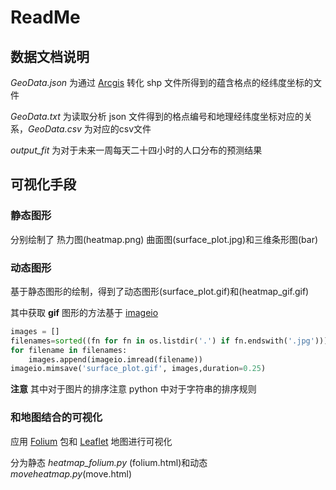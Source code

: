 # ReadMe

## 数据文档说明

*GeoData.json* 为通过 [Arcgis](https://developers.arcgis.com/documentation/) 转化 shp 文件所得到的蕴含格点的经纬度坐标的文件

*GeoData.txt* 为读取分析 json 文件得到的格点编号和地理经纬度坐标对应的关系，*GeoData.csv* 为对应的csv文件

*output_fit* 为对于未来一周每天二十四小时的人口分布的预测结果

## 可视化手段

### 静态图形

分别绘制了 热力图(heatmap.png) 曲面图(surface_plot.jpg)和三维条形图(bar)

### 动态图形

基于静态图形的绘制，得到了动态图形(surface_plot.gif)和(heatmap_gif.gif)

其中获取 **gif** 图形的方法基于 [imageio](https://pypi.org/project/imageio/) 

```python
images = []
filenames=sorted((fn for fn in os.listdir('.') if fn.endswith('.jpg')))
for filename in filenames:
    images.append(imageio.imread(filename))
imageio.mimsave('surface_plot.gif', images,duration=0.25)
```

**注意** 其中对于图片的排序注意 python 中对于字符串的排序规则

### 和地图结合的可视化

应用 [Folium](https://github.com/python-visualization/folium) 包和 [Leaflet](https://leafletjs.com/) 地图进行可视化

分为静态 *heatmap_folium.py* (folium.html)和动态 *moveheatmap.py*(move.html)





